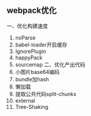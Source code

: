## webpack优化
一、优化构建速度
1. noParse
2. babel-loader开启缓存
3. IgnorePlugin
4. happyPack
5. sourcemap
二、优化产出代码
1. 小图片base64编码
2. bundle加hash
3. 懒加载
4. 提取公共代码split-chunks
5. external
6. Tree-Shaking

